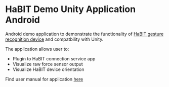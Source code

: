# HaBIT Demo Unity Application Android

Android demo application to demonstrate the functionality of [HaBIT gesture recognition device](http://www.biointeractivetech.com/habit) and compatbility with Unity.

The application allows user to:

- Plugin to HaBIT connection service app
- Visualize raw force sensor output
- Visualize HaBIT device orientation

Find user manual for application [here](https://github.com/BioInteractiveTechnologies/HaBIT-Demo-Applications-Android) 
